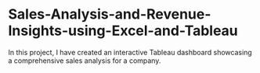 # Sales-Analysis-and-Revenue-Insights-using-Excel-and-Tableau
In this project, I have created an interactive Tableau dashboard showcasing a comprehensive sales analysis for a company.
